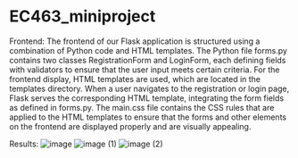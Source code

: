 # EC463_miniproject
Frontend: 
The frontend of our Flask application is structured using a combination of Python code and HTML templates. The Python file forms.py contains two classes RegistrationForm and LoginForm, each defining fields with validators to ensure that the user input meets certain criteria. For the frontend display, HTML templates are used, which are located in the templates directory. When a user navigates to the registration or login page, Flask serves the corresponding HTML template, integrating the form fields as defined in forms.py. The main.css file contains the CSS rules that are applied to the HTML templates to ensure that the forms and other elements on the frontend are displayed properly and are visually appealing.

Results:
![image](https://github.com/vkang6378/EC463_miniproject/assets/75413432/52c66b67-4989-40a4-8368-4d7431f874eb)
![image (1)](https://github.com/vkang6378/EC463_miniproject/assets/75413432/b1ef6bca-3e0f-4703-ad1a-6ffe1d941949)
![image (2)](https://github.com/vkang6378/EC463_miniproject/assets/75413432/4d99cd31-1163-4dc8-a97e-c85dcec6664c)
